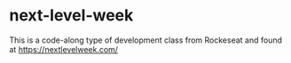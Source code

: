 # next-level-week

This is a code-along type of development class from Rockeseat and found at https://nextlevelweek.com/
